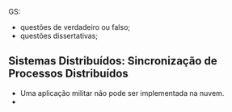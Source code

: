 GS:

- questões de verdadeiro ou falso;
- questões dissertativas;

## Sistemas Distribuídos: Sincronização de Processos Distribuídos

- Uma aplicação militar não pode ser implementada na nuvem.
- 
